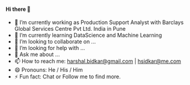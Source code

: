 #### Hi there 👋



- 🔭 I’m currently working as Production Support Analyst with Barclays Global Services Centre Pvt Ltd. India in Pune
- 🌱 I’m currently learning DataScience and Machine Learning
- 👯 I’m looking to collaborate on ...
- 🤔 I’m looking for help with ...
- 💬 Ask me about ...
- 📫 How to reach me: harshal.bidkar@gmail.com | hsidkar@me.com
- 😄 Pronouns: He / His / Him
- ⚡ Fun fact: Chat or Follow me to find more.

